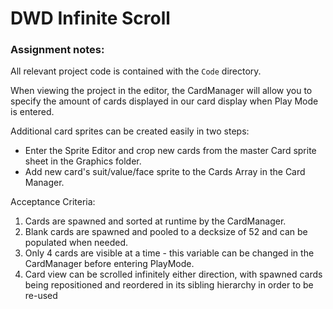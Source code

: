 # DWD Infinite Scroll

### Assignment notes:
 
All relevant project code is contained with the `Code` directory.

When viewing the project in the editor, the CardManager will allow you to specify the amount of cards displayed in our card display when Play Mode is entered.

Additional card sprites can be created easily in two steps:

- Enter the Sprite Editor and crop new cards from the master Card sprite sheet in the Graphics folder.
- Add new card's suit/value/face sprite to the Cards Array in the Card Manager.

Acceptance Criteria:

1. Cards are spawned and sorted at runtime by the CardManager.
2. Blank cards are spawned and pooled to a decksize of 52 and can be populated when needed.
3. Only 4 cards are visible at a time - this variable can be changed in the CardManager before entering PlayMode.
4. Card view can be scrolled infinitely either direction, with spawned cards being repositioned and reordered in its sibling hierarchy in order to be re-used
